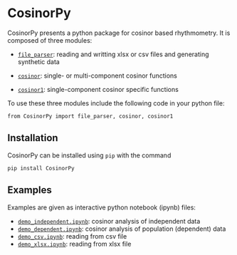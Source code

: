 # CosinorPy

CosinorPy presents a python package for cosinor based rhythmometry. It is composed of three modules:
* [```file_parser```](docs/docs_file_parser.md): reading and writting xlsx or csv files and generating synthetic data

* [```cosinor```](docs/docs_cosinor.md): single- or multi-component cosinor functions

* [```cosinor1```](docs/docs_cosinor1.md): single-component cosinor specific functions

To use these three modules include the following code in your python file:

```from CosinorPy import file_parser, cosinor, cosinor1```

## Installation

CosinorPy can be installed using ```pip``` with the command

```pip install CosinorPy```

## Examples
Examples are given as interactive python notebook (ipynb) files:
* [```demo_independent.ipynb```](demo_independent.ipynb): cosinor analysis of independent data
* [```demo_dependent.ipynb```](demo_dependent.ipynb): cosinor analysis of population (dependent) data
* [```demo_csv.ipynb```](demo_csv.ipynb): reading from csv file 
* [```demo_xlsx.ipynb```](demo_xlsx.ipynb): reading from xlsx file
